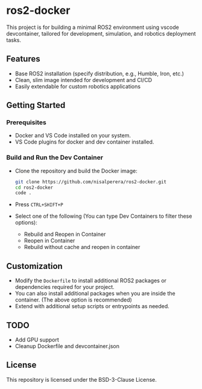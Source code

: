 # ros2-docker

This project is for building a minimal ROS2 environment using vscode devcontainer, tailored for development, simulation, and robotics deployment tasks.

## Features

- Base ROS2 installation (specify distribution, e.g., Humble, Iron, etc.)
- Clean, slim image intended for development and CI/CD
- Easily extendable for custom robotics applications

## Getting Started

### Prerequisites

- Docker and VS Code installed on your system.
- VS Code plugins for docker and dev container installed.

### Build and Run the Dev Container

- Clone the repository and build the Docker image:

    ```bash
    git clone https://github.com/nisalperera/ros2-docker.git
    cd ros2-docker
    code .
    ```
- Press `CTRL+SHIFT+P`
- Select one of the following (You can type Dev Containers to filter these options):
    * Rebuild and Reopen in Container
    * Reopen in Container
    * Rebuild without cache and reopen in container

## Customization

- Modify the `Dockerfile` to install additional ROS2 packages or dependencies required for your project.
- You can also install additional packages when you are inside the container. (The above option is recommended)
- Extend with additional setup scripts or entrypoints as needed.

## TODO
- Add GPU support
- Cleanup Dockerfile and devcontainer.json

## License

This repository is licensed under the BSD-3-Clause License.
